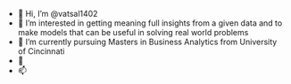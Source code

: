 - 👋 Hi, I’m @vatsal1402
- 👀 I’m interested in getting meaning full insights from a given data and to make models that can be useful in solving real world problems
- 🌱 I’m currently pursuing Masters in Business Analytics from University of Cincinnati
- 💞️ 
- 📫 
<!---
vatsal1402/vatsal1402 is a ✨ special ✨ repository because its `README.md` (this file) appears on your GitHub profile.
You can click the Preview link to take a look at your changes.
--->
